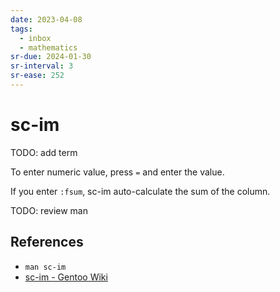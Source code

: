 ```yaml
---
date: 2023-04-08
tags:
  - inbox
  - mathematics
sr-due: 2024-01-30
sr-interval: 3
sr-ease: 252
---
```


# sc-im

TODO: add term

To enter numeric value, press `=` and enter the value.

If you enter `:fsum`, sc-im auto-calculate the sum of the column.

TODO: review man

## References

- `man sc-im`
- [sc-im - Gentoo Wiki](https://wiki.gentoo.org/wiki/Sc-im)
